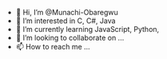 - 👋 Hi, I’m @Munachi-Obaregwu
- 👀 I’m interested in C, C#, Java
- 🌱 I’m currently learning JavaScript, Python, 
- 💞️ I’m looking to collaborate on ...
- 📫 How to reach me ...

<!---
Munachi-Obaregwu/Munachi-Obaregwu is a ✨ special ✨ repository because its `README.md` (this file) appears on your GitHub profile.
You can click the Preview link to take a look at your changes.
--->
